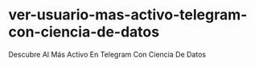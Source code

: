 # ver-usuario-mas-activo-telegram-con-ciencia-de-datos
Descubre Al Más Activo En Telegram Con Ciencia De Datos
